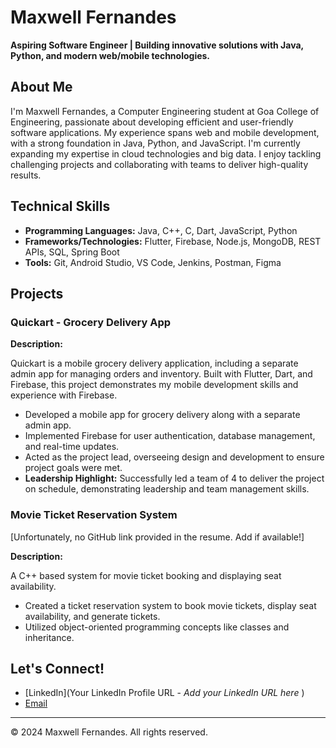 # Maxwell Fernandes

**Aspiring Software Engineer | Building innovative solutions with Java, Python, and modern web/mobile technologies.**

## About Me

I'm Maxwell Fernandes, a Computer Engineering student at Goa College of Engineering, passionate about developing efficient and user-friendly software applications. My experience spans web and mobile development, with a strong foundation in Java, Python, and JavaScript.  I'm currently expanding my expertise in cloud technologies and big data.  I enjoy tackling challenging projects and collaborating with teams to deliver high-quality results.

## Technical Skills

*   **Programming Languages:** Java, C++, C, Dart, JavaScript, Python
*   **Frameworks/Technologies:** Flutter, Firebase, Node.js, MongoDB, REST APIs, SQL, Spring Boot
*   **Tools:** Git, Android Studio, VS Code, Jenkins, Postman, Figma

## Projects

### Quickart - Grocery Delivery App

**Description:**

Quickart is a mobile grocery delivery application, including a separate admin app for managing orders and inventory. Built with Flutter, Dart, and Firebase, this project demonstrates my mobile development skills and experience with Firebase.

*   Developed a mobile app for grocery delivery along with a separate admin app.
*   Implemented Firebase for user authentication, database management, and real-time updates.
*   Acted as the project lead, overseeing design and development to ensure project goals were met.
*   **Leadership Highlight:** Successfully led a team of 4 to deliver the project on schedule, demonstrating leadership and team management skills.

### Movie Ticket Reservation System

[Unfortunately, no GitHub link provided in the resume. Add if available!]

**Description:**

A C++ based system for movie ticket booking and displaying seat availability.

*   Created a ticket reservation system to book movie tickets, display seat availability, and generate tickets.
*   Utilized object-oriented programming concepts like classes and inheritance.


## Let's Connect!

*   [LinkedIn](Your LinkedIn Profile URL - *Add your LinkedIn URL here* )
*   [Email](mailto:maxwellfernandes082@gmail.com)



---

© 2024 Maxwell Fernandes. All rights reserved.

